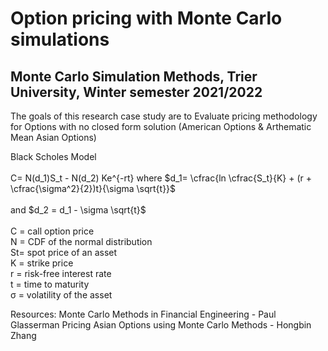 # Option pricing with Monte Carlo simulations
## Monte Carlo Simulation Methods, Trier University, Winter semester 2021/2022

The goals of this research case study are to Evaluate pricing methodology for Options with no closed form solution (American Options & Arthematic Mean Asian Options)


Black Scholes Model<br><br>
C= N(d_1)S_t - N(d_2) Ke^{-rt}
where $d_1= \cfrac{ln \cfrac{S_t}{K} + (r + \cfrac{\sigma^2}{2})t}{\sigma \sqrt{t}}$<br><br>
and $d_2 = d_1 - \sigma \sqrt{t}$<br><br>
C = call option price<br>
N = CDF of the normal distribution<br>
St= spot price of an asset<br>
K = strike price<br>
r = risk-free interest rate<br>
t = time to maturity<br>
σ = volatility of the asset

Resources:
Monte Carlo Methods in Financial Engineering - Paul Glasserman
Pricing Asian Options using Monte Carlo Methods - Hongbin Zhang
